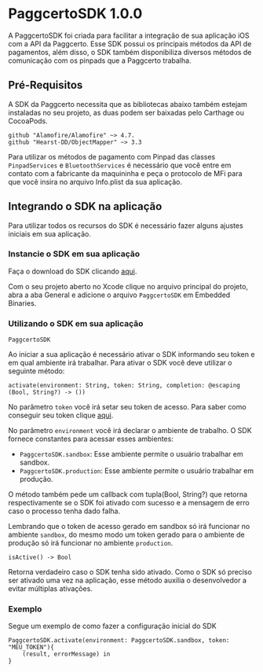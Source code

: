 # PaggcertoSDK 1.0.0

A PaggcertoSDK foi criada para facilitar a integração de sua aplicação iOS com a API da Paggcerto. Esse SDK possui os principais métodos da API de pagamentos, além disso, o SDK também disponibiliza diversos métodos de comunicação com os pinpads que a Paggcerto trabalha.

## Pré-Requisitos

A SDK da Paggcerto necessita que as bibliotecas abaixo também estejam instaladas no seu projeto, as duas podem ser baixadas pelo Carthage ou CocoaPods.

```
github "Alamofire/Alamofire" ~> 4.7.
github "Hearst-DD/ObjectMapper" ~> 3.3
```

Para utilizar os métodos de pagamento com Pinpad das classes ``PinpadServices`` e ``BluetoothServices`` é necessário que você entre em contato com a fabricante da maquininha e peça o protocolo de MFi para que você insira no arquivo Info.plist da sua aplicação.


## Integrando o SDK na aplicação

Para utilizar todos os recursos do SDK é necessário fazer alguns ajustes iniciais em sua aplicação.

### Instancie o SDK em sua aplicação

Faça o download do SDK clicando [aqui](https://github.com/paggcerto-sa/paggcerto-sdk-ios/raw/master/PaggcertoSDK.framework.zip).

Com o seu projeto aberto no Xcode clique no arquivo principal do projeto, abra a aba General e adicione o arquivo ``PaggcertoSDK`` em Embedded Binaries.


### Utilizando o SDK em sua aplicação

```PaggcertoSDK```

Ao iniciar a sua aplicação é necessário ativar o SDK informando seu token e em qual ambiente irá trabalhar. Para ativar o SDK você deve utilizar o seguinte método: 

```activate(environment: String, token: String, completion: @escaping (Bool, String?) -> ())```


No parâmetro ```token``` você irá setar seu token de acesso.
Para saber como conseguir seu token clique [aqui](https://desenvolvedor.paggcerto.com.br/v2/account/).

No parâmetro ```environment``` você irá declarar o ambiente de trabalho. O SDK fornece constantes para acessar esses ambientes:

* ```PaggcertoSDK.sandbox```: Esse ambiente permite o usuário trabalhar em sandbox.
* ```PaggcertoSDK.production```: Esse ambiente permite o usuário trabalhar em produção.

O método também pede um callback com tupla(Bool, String?) que retorna respectivamente se o SDK foi ativado com sucesso e a mensagem de erro caso o processo tenha dado falha.

Lembrando que o token de acesso gerado em sandbox só irá funcionar no ambiente ```sandbox```, do mesmo modo um token gerado para o ambiente de produção só irá funcionar no ambiente ```production```.

```isActive() -> Bool```

Retorna verdadeiro caso o SDK tenha sido ativado. 
Como o SDK só preciso ser ativado uma vez na aplicação, esse método auxilia o desenvolvedor a evitar múltiplas ativações.


### Exemplo

Segue um exemplo de como fazer a configuração inicial do SDK

```
PaggcertoSDK.activate(environment: PaggcertoSDK.sandbox, token: "MEU_TOKEN"){
    (result, errorMessage) in
}
```
